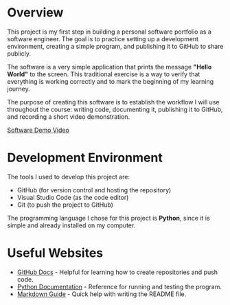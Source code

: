 # Overview

This project is my first step in building a personal software portfolio as a software engineer. The goal is to practice setting up a development environment, creating a simple program, and publishing it to GitHub to share publicly. 

The software is a very simple application that prints the message **"Hello World"** to the screen. This traditional exercise is a way to verify that everything is working correctly and to mark the beginning of my learning journey. 

The purpose of creating this software is to establish the workflow I will use throughout the course: writing code, documenting it, publishing it to GitHub, and recording a short video demonstration.

[Software Demo Video](https://youtu.be/yjnj1YFMpVY)

# Development Environment

The tools I used to develop this project are:
* GitHub (for version control and hosting the repository)
* Visual Studio Code (as the code editor)
* Git (to push the project to GitHub)

The programming language I chose for this project is **Python**, since it is simple and already installed on my computer.

# Useful Websites

* [GitHub Docs](https://docs.github.com/en) - Helpful for learning how to create repositories and push code.
* [Python Documentation](https://docs.python.org/3/) - Reference for running and testing the program.
* [Markdown Guide](https://www.markdownguide.org/cheat-sheet/) - Quick help with writing the README file.
